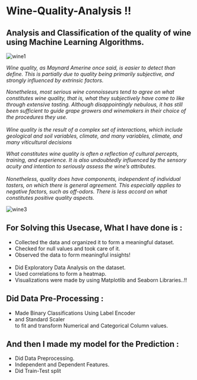 # Wine-Quality-Analysis !!
## Analysis and Classification of the quality of wine using Machine Learning Algorithms.

![wine1](https://user-images.githubusercontent.com/73397927/141739323-6ff8d4a6-0636-4cc9-aee0-484eadd2b236.jpg)

_Wine quality, as Maynard Amerine once said, is easier to detect than define.
This is partially due to quality being primarily subjective, and strongly influenced by extrinsic factors._


_Nonetheless, most serious wine connoisseurs tend to agree on what constitutes wine quality, that is,
what they subjectively have come to like through extensive tasting. Although disappointingly
nebulous, it has still been sufficient to guide grape growers and winemakers in their choice of the
procedures they use.<br><br>Wine quality is the result of a complex set of interactions, which include geological and soil variables,
climate, and many variables, climate, and many viticultural decisions_


_What constitutes wine quality is often a reflection of cultural percepts, training, and experience. It is
also undoubtedly influenced by the sensory acuity and intention to seriously assess the wine’s
attributes.<br><br>Nonetheless, quality does have components, independent of individual tasters, on which there is
general agreement. This especially applies to negative factors, such as off-odors.
There is less accord on what constitutes positive quality aspects._

![wine3](https://user-images.githubusercontent.com/73397927/141739542-775d93ef-ed94-4dea-acb7-be5ecc3028a2.jpg)


## For Solving this Usecase, What I have done is :
- Collected the data and organized it to form a meaningful dataset.
- Checked for null values and took care of it.
- Observed the data to form meaningful insights!
<br><br>
- Did Exploratory Data Analysis on the dataset.
- Used correlations to form a heatmap.
- Visualizations were made by using Matplotlib and Seaborn Libraries..!!


## Did Data Pre-Processing :
- Made Binary Classifications Using Label Encoder
- and Standard Scaler
<br> to fit and transform Numerical and Categorical Column values.


## And then I made my model for the Prediction :
- Did Data Preprocessing.
- Independent and Dependent Features.
- Did Train-Test split
